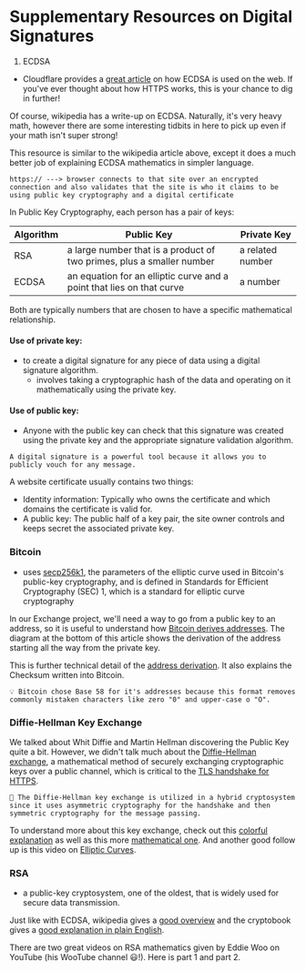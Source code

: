 # Supplementary Resources on Digital Signatures

1. ECDSA

- Cloudflare provides a [great article](https://blog.cloudflare.com/ecdsa-the-digital-signature-algorithm-of-a-better-internet/) on how ECDSA is used on the web. If you've ever thought about how HTTPS works, this is your chance to dig in further!

Of course, wikipedia has a write-up on ECDSA. Naturally, it's very heavy math, however there are some interesting tidbits in here to pick up even if your math isn't super strong!

This resource is similar to the wikipedia article above, except it does a much better job of explaining ECDSA mathematics in simpler language.

`https:// ---> browser connects to that site over an encrypted connection and also validates that the site is who it claims to be using public key cryptography and a digital certificate`

In Public Key Cryptography, each person has a pair of keys:

| Algorithm | Public Key                                                            | Private Key      |
| --------- | --------------------------------------------------------------------- | ---------------- |
| RSA       | a large number that is a product of two primes, plus a smaller number | a related number |
| ECDSA     | an equation for an elliptic curve and a point that lies on that curve | a number         |

Both are typically numbers that are chosen to have a specific mathematical relationship.

#### Use of private key:

- to create a digital signature for any piece of data using a digital signature algorithm.
  - involves taking a cryptographic hash of the data and operating on it mathematically using the private key.

#### Use of public key:

- Anyone with the public key can check that this signature was created using the private key and the appropriate signature validation algorithm.

`A digital signature is a powerful tool because it allows you to publicly vouch for any message.`

A website certificate usually contains two things:

- Identity information: Typically who owns the certificate and which domains the certificate is valid for.
- A public key: The public half of a key pair, the site owner controls and keeps secret the associated private key.

### Bitcoin

- uses [secp256k1](https://en.bitcoin.it/wiki/Secp256k1), the parameters of the elliptic curve used in Bitcoin's public-key cryptography, and is defined in Standards for Efficient Cryptography (SEC) 1, which is a standard for elliptic curve cryptography

In our Exchange project, we'll need a way to go from a public key to an address, so it is useful to understand how [Bitcoin derives addresses](https://en.bitcoin.it/wiki/Invoice_address). The diagram at the bottom of this article shows the derivation of the address starting all the way from the private key.

This is further technical detail of the [address derivation](https://en.bitcoin.it/wiki/Technical_background_of_version_1_Bitcoin_addresses#:~:text=A%20Bitcoin%20address%20is%20a,that%20the%20signature%20is%20valid.). It also explains the Checksum written into Bitcoin.

`💡 Bitcoin chose Base 58 for it's addresses because this format removes commonly mistaken characters like zero "0" and upper-case o "O".`

### Diffie-Hellman Key Exchange

We talked about Whit Diffie and Martin Hellman discovering the Public Key quite a bit. However, we didn't talk much about the [Diffie-Hellman exchange](https://en.wikipedia.org/wiki/Diffie%E2%80%93Hellman_key_exchange), a mathematical method of securely exchanging cryptographic keys over a public channel, which is critical to the [TLS handshake for HTTPS](https://security.stackexchange.com/questions/41205/diffie-hellman-and-its-tls-ssl-usage/41226#41226).

`🧐 The Diffie-Hellman key exchange is utilized in a hybrid cryptosystem since it uses asymmetric cryptography for the handshake and then symmetric cryptography for the message passing.`

To understand more about this key exchange, check out this [colorful explanation](https://www.youtube.com/watch?v=NmM9HA2MQGI) as well as this more [mathematical one](https://www.youtube.com/watch?v=Yjrfm_oRO0w). And another good follow up is this video on [Elliptic Curves](https://www.youtube.com/watch?v=NF1pwjL9-DE).

### RSA

- a public-key cryptosystem, one of the oldest, that is widely used for secure data transmission.

Just like with ECDSA, wikipedia gives a [good overview](<https://en.wikipedia.org/wiki/RSA_(cryptosystem)>) and the cryptobook gives a [good explanation in plain English](https://cryptobook.nakov.com/digital-signatures/rsa-signatures).

There are two great videos on RSA mathematics given by Eddie Woo on YouTube (his WooTube channel 😃!). Here is part 1 and part 2.
